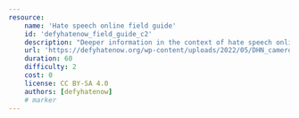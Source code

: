 ```yaml
---
resource:
    name: 'Hate speech online field guide'
    id: 'defyhatenow_field_guide_c2'
    description: "Deeper information in the context of hate speech online."
    url: 'https://defyhatenow.org/wp-content/uploads/2022/05/DHN_cameroon_field_guide_EN_2021-chapter2.pdf'
    duration: 60
    difficulty: 2
    cost: 0 
    license: CC BY-SA 4.0
    authors: [defyhatenow]
    # marker
---
```


